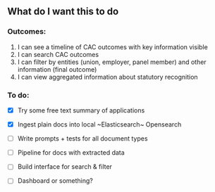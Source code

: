 ## What do I want this to do

### Outcomes:

1. I can see a timeline of CAC outcomes with key information visible
2. I can search CAC outcomes
3. I can filter by entities (union, employer, panel member) and other information (final outcome)
4. I can view aggregated information about statutory recognition

### To do:

- [x] Try some free text summary of applications
- [x] Ingest plain docs into local ~Elasticsearch~ Opensearch
- [ ] Write prompts + tests for all document types
- [ ] Pipeline for docs with extracted data
- [ ] Build interface for search & filter
- [ ] Dashboard or something?

